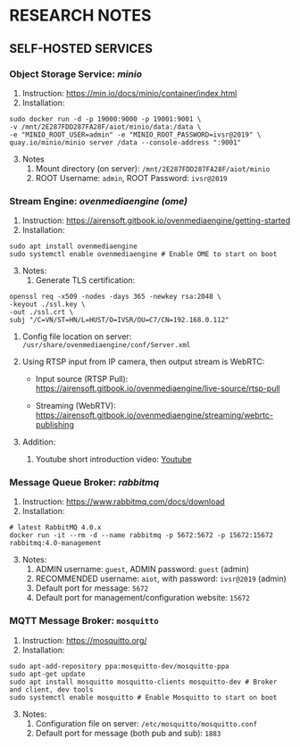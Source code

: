 # RESEARCH NOTES

## SELF-HOSTED SERVICES

### Object Storage Service: *minio*

1. Instruction: https://min.io/docs/minio/container/index.html
2. Installation:
```
sudo docker run -d -p 19000:9000 -p 19001:9001 \
-v /mnt/2E287FDD287FA28F/aiot/minio/data:/data \
-e "MINIO_ROOT_USER=admin" -e "MINIO_ROOT_PASSWORD=ivsr@2019" \
quay.io/minio/minio server /data --console-address ":9001"
```
3. Notes
   1. Mount directory (on server): ```/mnt/2E287FDD287FA28F/aiot/minio```
   2. ROOT Username: ```admin```, ROOT Password: ```ivsr@2019```

### Stream Engine: *ovenmediaengine (ome)*

1. Instruction: https://airensoft.gitbook.io/ovenmediaengine/getting-started
2. Installation:
```
sudo apt install ovenmediaengine
sudo systemctl enable ovenmediaengine # Enable OME to start on boot
```
3. Notes:
   1. Generate TLS certification:
```
openssl req -x509 -nodes -days 365 -newkey rsa:2048 \
-keyout ./ssl.key \
-out ./ssl.crt \
subj "/C=VN/ST=HN/L=HUST/O=IVSR/OU=C7/CN=192.168.0.112"
```
   1. Config file location on server: ```/usr/share/ovenmediaengine/conf/Server.xml```
   2. Using RTSP input from IP camera, then output stream is WebRTC:

        - Input source (RTSP Pull): https://airensoft.gitbook.io/ovenmediaengine/live-source/rtsp-pull    

        - Streaming (WebRTV): https://airensoft.gitbook.io/ovenmediaengine/streaming/webrtc-publishing 

4. Addition:
   1. Youtube short introduction video: [Youtube](https://www.youtube.com/watch?v=WmR9IMUD_CY)

### Message Queue Broker: *rabbitmq*
1. Instruction: https://www.rabbitmq.com/docs/download
2. Installation:
```
# latest RabbitMQ 4.0.x
docker run -it --rm -d --name rabbitmq -p 5672:5672 -p 15672:15672 rabbitmq:4.0-management
```
3. Notes:
   1. ADMIN username: `guest`, ADMIN password: `guest` (admin)
   2. RECOMMENDED username: `aiot`, with password: `ivsr@2019` (admin)
   3. Default port for message: `5672`
   4. Default port for management/configuration website: `15672`

### MQTT Message Broker: `mosquitto`
1. Instruction: https://mosquitto.org/
2. Installation:
```
sudo apt-add-repository ppa:mosquitto-dev/mosquitto-ppa
sudo apt-get update
sudo apt install mosquitto mosquitto-clients mosquitto-dev # Broker and client, dev tools
sudo systemctl enable mosquitto # Enable Mosquitto to start on boot
```
3. Notes:
   1. Configuration file on server: `/etc/mosquitto/mosquitto.conf`
   2. Default port for message (both pub and sub): `1883`